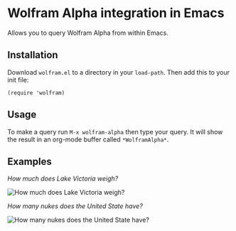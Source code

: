 # Wolfram Alpha integration in Emacs

Allows you to query Wolfram Alpha from within Emacs.

## Installation

Download `wolfram.el` to a directory in your `load-path`. Then add this to your init file:

```
(require 'wolfram)
```

## Usage

To make a query run `M-x wolfram-alpha` then type your query. It will show the result in an org-mode buffer called `*WolframAlpha*`.

## Examples

*How much does Lake Victoria weigh?*

![How much does Lake Victoria weigh?](https://s3.amazonaws.com/wolfram.el/query.png)

*How many nukes does the United State have?*

![How many nukes does the United State have?](https://s3.amazonaws.com/wolfram.el/plot.png)
